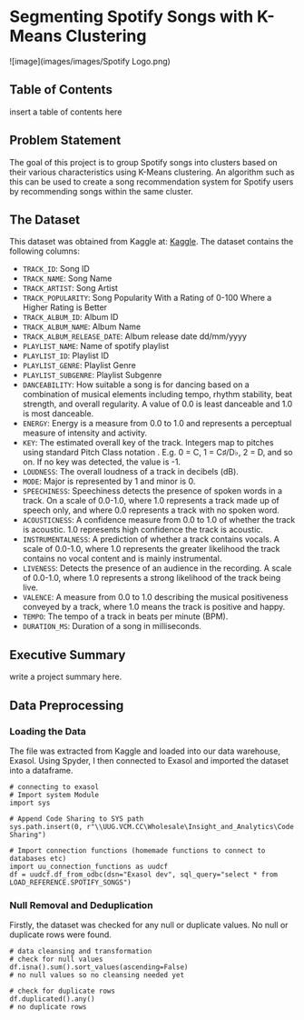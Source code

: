 # Segmenting Spotify Songs with K-Means Clustering
![image](images/images/Spotify Logo.png)
## Table of Contents
insert a table of contents here

## Problem Statement
The goal of this project is to group Spotify songs into clusters based on their various characteristics using K-Means clustering. An algorithm such as this can be used to create a song recommendation system for Spotify users by recommending songs within the same cluster. 

## The Dataset
This dataset was obtained from Kaggle at: [Kaggle](https://www.kaggle.com/datasets/joebeachcapital/30000-spotify-songs/data). 
The dataset contains the following columns:
- `TRACK_ID`: Song ID
- `TRACK_NAME`: Song Name
- `TRACK_ARTIST`: Song Artist
- `TRACK_POPULARITY`: Song Popularity With a Rating of 0-100 Where a Higher Rating is Better
- `TRACK_ALBUM_ID`: Album ID
- `TRACK_ALBUM_NAME`: Album Name
- `TRACK_ALBUM_RELEASE_DATE`: Album release date dd/mm/yyyy
- `PLAYLIST_NAME`: Name of spotify playlist
- `PLAYLIST_ID`: Playlist ID
- `PLAYLIST_GENRE`: Playlist Genre
- `PLAYLIST_SUBGENRE`: Playlist Subgenre
- `DANCEABILITY`: How suitable a song is for dancing based on a combination of musical elements including tempo, rhythm stability, beat strength, and overall regularity. A value of 0.0 is least danceable and 1.0 is most danceable.
- `ENERGY`: Energy is a measure from 0.0 to 1.0 and represents a perceptual measure of intensity and activity.
- `KEY`: The estimated overall key of the track. Integers map to pitches using standard Pitch Class notation . E.g. 0 = C, 1 = C♯/D♭, 2 = D, and so on. If no key was detected, the value is -1.
- `LOUDNESS`: The overall loudness of a track in decibels (dB).
- `MODE`: Major is represented by 1 and minor is 0.
- `SPEECHINESS`: Speechiness detects the presence of spoken words in a track. On a scale of 0.0-1.0, where 1.0 represents a track made up of speech only, and where 0.0 represents a track with no spoken word.
- `ACOUSTICNESS`: A confidence measure from 0.0 to 1.0 of whether the track is acoustic. 1.0 represents high confidence the track is acoustic.
- `INSTRUMENTALNESS`: A prediction of whether a track contains vocals. A scale of 0.0-1.0, where 1.0 represents the greater likelihood the track contains no vocal content and is mainly instrumental.
- `LIVENESS`: Detects the presence of an audience in the recording. A scale of 0.0-1.0, where 1.0 represents a strong likelihood of the track being live.
- `VALENCE`: A measure from 0.0 to 1.0 describing the musical positiveness conveyed by a track, where 1.0 means the track is positive and happy.
- `TEMPO`: The tempo of a track in beats per minute (BPM).
- `DURATION_MS`: Duration of a song in milliseconds.


## Executive Summary
write a project summary here.

## Data Preprocessing
### Loading the Data
The file was extracted from Kaggle and loaded into our data warehouse, Exasol. Using Spyder, I then connected to Exasol and imported the dataset into a dataframe. 
```
# connecting to exasol
# Import system Module
import sys

# Append Code Sharing to SYS path
sys.path.insert(0, r"\\UUG.VCM.CC\Wholesale\Insight_and_Analytics\Code Sharing")

# Import connection functions (homemade functions to connect to databases etc)
import uu_connection_functions as uudcf
df = uudcf.df_from_odbc(dsn="Exasol dev", sql_query="select * from LOAD_REFERENCE.SPOTIFY_SONGS")
```
### Null Removal and Deduplication
Firstly, the dataset was checked for any null or duplicate values. No null or duplicate rows were found.
```
# data cleansing and transformation
# check for null values
df.isna().sum().sort_values(ascending=False)
# no null values so no cleansing needed yet

# check for duplicate rows 
df.duplicated().any()
# no duplicate rows
```
